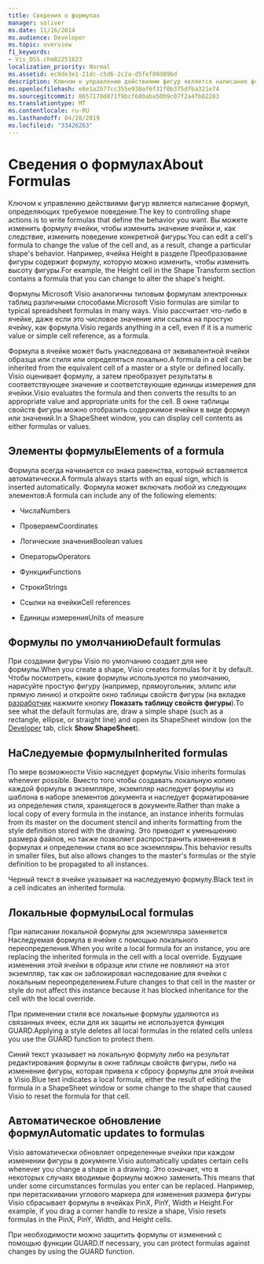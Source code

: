 ```yaml
---
title: Сведения о формулах
manager: soliver
ms.date: 11/16/2014
ms.audience: Developer
ms.topic: overview
f1_keywords:
- Vis_DSS.chm82251823
localization_priority: Normal
ms.assetid: ec0de3e1-21dc-c5d6-2c2a-d5fef80d89bd
description: Ключом к управлению действиями фигур является написание формул, определяющих требуемое поведение. Вы можете изменить формулу ячейки, чтобы изменить значение ячейки и, как следствие, изменить поведение конкретной фигуры. Например, ячейка Height в разделе Преобразование фигуры содержит формулу, которую можно изменить, чтобы изменить высоту фигуры.
ms.openlocfilehash: e8e1a2b77cc355e930af6f31f0b375dfba321e74
ms.sourcegitcommit: 8657170d071f9bcf680aba50b9c07f2a4fb82283
ms.translationtype: MT
ms.contentlocale: ru-RU
ms.lasthandoff: 04/28/2019
ms.locfileid: "33426263"
---
```

# <a name="about-formulas"></a><span data-ttu-id="22e73-105">Сведения о формулах</span><span class="sxs-lookup"><span data-stu-id="22e73-105">About Formulas</span></span>

<span data-ttu-id="22e73-106">Ключом к управлению действиями фигур является написание формул, определяющих требуемое поведение.</span><span class="sxs-lookup"><span data-stu-id="22e73-106">The key to controlling shape actions is to write formulas that define the behavior you want.</span></span> <span data-ttu-id="22e73-107">Вы можете изменить формулу ячейки, чтобы изменить значение ячейки и, как следствие, изменить поведение конкретной фигуры.</span><span class="sxs-lookup"><span data-stu-id="22e73-107">You can edit a cell's formula to change the value of the cell and, as a result, change a particular shape's behavior.</span></span> <span data-ttu-id="22e73-108">Например, ячейка Height в разделе Преобразование фигуры содержит формулу, которую можно изменить, чтобы изменить высоту фигуры.</span><span class="sxs-lookup"><span data-stu-id="22e73-108">For example, the Height cell in the Shape Transform section contains a formula that you can change to alter the shape's height.</span></span>
  
<span data-ttu-id="22e73-109">Формулы Microsoft Visio аналогичны типовым формулам электронных таблиц различными способами.</span><span class="sxs-lookup"><span data-stu-id="22e73-109">Microsoft Visio formulas are similar to typical spreadsheet formulas in many ways.</span></span> <span data-ttu-id="22e73-110">Visio рассчитает что-либо в ячейке, даже если это числовое значение или ссылка на простую ячейку, как формула.</span><span class="sxs-lookup"><span data-stu-id="22e73-110">Visio regards anything in a cell, even if it is a numeric value or simple cell reference, as a formula.</span></span>
  
<span data-ttu-id="22e73-111">Формула в ячейке может быть унаследована от эквивалентной ячейки образца или стиля или определяться локально.</span><span class="sxs-lookup"><span data-stu-id="22e73-111">A formula in a cell can be inherited from the equivalent cell of a master or a style or defined locally.</span></span> <span data-ttu-id="22e73-112">Visio оценивает формулу, а затем преобразует результаты в соответствующее значение и соответствующие единицы измерения для ячейки.</span><span class="sxs-lookup"><span data-stu-id="22e73-112">Visio evaluates the formula and then converts the results to an appropriate value and appropriate units for the cell.</span></span> <span data-ttu-id="22e73-113">В окне таблицы свойств фигуры можно отобразить содержимое ячейки в виде формул или значений.</span><span class="sxs-lookup"><span data-stu-id="22e73-113">In a ShapeSheet window, you can display cell contents as either formulas or values.</span></span>
  
## <a name="elements-of-a-formula"></a><span data-ttu-id="22e73-114">Элементы формулы</span><span class="sxs-lookup"><span data-stu-id="22e73-114">Elements of a formula</span></span>

<span data-ttu-id="22e73-115">Формула всегда начинается со знака равенства, который вставляется автоматически.</span><span class="sxs-lookup"><span data-stu-id="22e73-115">A formula always starts with an equal sign, which is inserted automatically.</span></span> <span data-ttu-id="22e73-116">Формула может включать любой из следующих элементов:</span><span class="sxs-lookup"><span data-stu-id="22e73-116">A formula can include any of the following elements:</span></span>
  
- <span data-ttu-id="22e73-117">Числа</span><span class="sxs-lookup"><span data-stu-id="22e73-117">Numbers</span></span>
    
- <span data-ttu-id="22e73-118">Проверяем</span><span class="sxs-lookup"><span data-stu-id="22e73-118">Coordinates</span></span>
    
- <span data-ttu-id="22e73-119">Логические значения</span><span class="sxs-lookup"><span data-stu-id="22e73-119">Boolean values</span></span>
    
- <span data-ttu-id="22e73-120">Операторы</span><span class="sxs-lookup"><span data-stu-id="22e73-120">Operators</span></span>
    
- <span data-ttu-id="22e73-121">Функции</span><span class="sxs-lookup"><span data-stu-id="22e73-121">Functions</span></span>
    
- <span data-ttu-id="22e73-122">Строки</span><span class="sxs-lookup"><span data-stu-id="22e73-122">Strings</span></span>
    
- <span data-ttu-id="22e73-123">Ссылки на ячейки</span><span class="sxs-lookup"><span data-stu-id="22e73-123">Cell references</span></span>
    
- <span data-ttu-id="22e73-124">Единицы измерения</span><span class="sxs-lookup"><span data-stu-id="22e73-124">Units of measure</span></span>
    
## <a name="default-formulas"></a><span data-ttu-id="22e73-125">Формулы по умолчанию</span><span class="sxs-lookup"><span data-stu-id="22e73-125">Default formulas</span></span>

<span data-ttu-id="22e73-126">При создании фигуры Visio по умолчанию создает для нее формулы.</span><span class="sxs-lookup"><span data-stu-id="22e73-126">When you create a shape, Visio creates formulas for it by default.</span></span> <span data-ttu-id="22e73-127">Чтобы посмотреть, какие формулы используются по умолчанию, нарисуйте простую фигуру (например, прямоугольник, эллипс или прямую линию) и откройте окно таблицы свойств фигуры (на вкладке [разработчик](run-in-developer-mode-display-the-developer-tab.md) нажмите кнопку **Показать таблицу свойств фигуры**).</span><span class="sxs-lookup"><span data-stu-id="22e73-127">To see what the default formulas are, draw a simple shape (such as a rectangle, ellipse, or straight line) and open its ShapeSheet window (on the [Developer](run-in-developer-mode-display-the-developer-tab.md) tab, click **Show ShapeSheet**).</span></span>
  
## <a name="inherited-formulas"></a><span data-ttu-id="22e73-128">НаСледуемые формулы</span><span class="sxs-lookup"><span data-stu-id="22e73-128">Inherited formulas</span></span>

<span data-ttu-id="22e73-129">По мере возможности Visio наследует формулы.</span><span class="sxs-lookup"><span data-stu-id="22e73-129">Visio inherits formulas whenever possible.</span></span> <span data-ttu-id="22e73-130">Вместо того чтобы создавать локальную копию каждой формулы в экземпляре, экземпляр наследует формулы из шаблона в наборе элементов документа и наследует форматирование из определения стиля, хранящегося в документе.</span><span class="sxs-lookup"><span data-stu-id="22e73-130">Rather than make a local copy of every formula in the instance, an instance inherits formulas from its master on the document stencil and inherits formatting from the style definition stored with the drawing.</span></span> <span data-ttu-id="22e73-131">Это приводит к уменьшению размера файлов, но также позволяет распространить изменения в формулах и определении стиля во все экземпляры.</span><span class="sxs-lookup"><span data-stu-id="22e73-131">This behavior results in smaller files, but also allows changes to the master's formulas or the style definition to be propagated to all instances.</span></span>
  
<span data-ttu-id="22e73-132">Черный текст в ячейке указывает на наследуемую формулу.</span><span class="sxs-lookup"><span data-stu-id="22e73-132">Black text in a cell indicates an inherited formula.</span></span>
  
## <a name="local-formulas"></a><span data-ttu-id="22e73-133">Локальные формулы</span><span class="sxs-lookup"><span data-stu-id="22e73-133">Local formulas</span></span>

<span data-ttu-id="22e73-134">При написании локальной формулы для экземпляра заменяется Наследуемая формула в ячейке с помощью локального переопределения.</span><span class="sxs-lookup"><span data-stu-id="22e73-134">When you write a local formula for an instance, you are replacing the inherited formula in the cell with a local override.</span></span> <span data-ttu-id="22e73-135">Будущие изменения этой ячейки в образце или стиле не повлияют на этот экземпляр, так как он заблокировал наследование для ячейки с локальным переопределением.</span><span class="sxs-lookup"><span data-stu-id="22e73-135">Future changes to that cell in the master or style do not affect this instance because it has blocked inheritance for the cell with the local override.</span></span>
  
<span data-ttu-id="22e73-136">При применении стиля все локальные формулы удаляются из связанных ячеек, если для их защиты не используется функция GUARD.</span><span class="sxs-lookup"><span data-stu-id="22e73-136">Applying a style deletes all local formulas in the related cells unless you use the GUARD function to protect them.</span></span>
  
<span data-ttu-id="22e73-137">Синий текст указывает на локальную формулу либо на результат редактирования формулы в окне таблицы свойств фигуры, либо на изменение фигуры, которая привела к сбросу формулы для этой ячейки в Visio.</span><span class="sxs-lookup"><span data-stu-id="22e73-137">Blue text indicates a local formula, either the result of editing the formula in a ShapeSheet window or some change to the shape that caused Visio to reset the formula for that cell.</span></span>
  
## <a name="automatic-updates-to-formulas"></a><span data-ttu-id="22e73-138">Автоматическое обновление формул</span><span class="sxs-lookup"><span data-stu-id="22e73-138">Automatic updates to formulas</span></span>

 <span data-ttu-id="22e73-139">Visio автоматически обновляет определенные ячейки при каждом изменении фигуры в документе.</span><span class="sxs-lookup"><span data-stu-id="22e73-139">Visio automatically updates certain cells whenever you change a shape in a drawing.</span></span> <span data-ttu-id="22e73-140">Это означает, что в некоторых случаях вводимые формулы можно заменить.</span><span class="sxs-lookup"><span data-stu-id="22e73-140">This means that under some circumstances formulas you enter can be replaced.</span></span> <span data-ttu-id="22e73-141">Например, при перетаскивании углового маркера для изменения размера фигуры Visio сбрасывает формулы в ячейках PinX, PinY, Width и Height.</span><span class="sxs-lookup"><span data-stu-id="22e73-141">For example, if you drag a corner handle to resize a shape, Visio resets formulas in the PinX, PinY, Width, and Height cells.</span></span> 
  
<span data-ttu-id="22e73-142">При необходимости можно защитить формулы от изменений с помощью функции GUARD.</span><span class="sxs-lookup"><span data-stu-id="22e73-142">If necessary, you can protect formulas against changes by using the GUARD function.</span></span>
  

